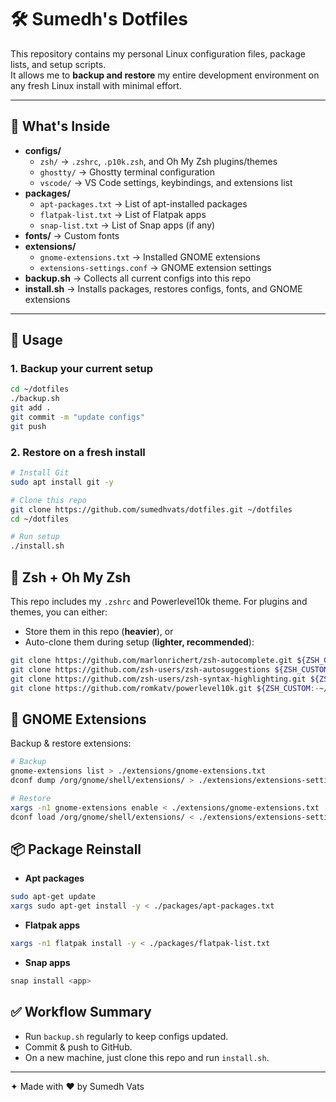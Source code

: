 # 🛠️ Sumedh's Dotfiles

This repository contains my personal Linux configuration files, package lists, and setup scripts.  
It allows me to **backup and restore** my entire development environment on any fresh Linux install with minimal effort.  

---

## 📂 What's Inside

- **configs/**
  - `zsh/` → `.zshrc`, `.p10k.zsh`, and Oh My Zsh plugins/themes
  - `ghostty/` → Ghostty terminal configuration
  - `vscode/` → VS Code settings, keybindings, and extensions list
- **packages/**
  - `apt-packages.txt` → List of apt-installed packages
  - `flatpak-list.txt` → List of Flatpak apps
  - `snap-list.txt` → List of Snap apps (if any)
- **fonts/** → Custom fonts
- **extensions/**
  - `gnome-extensions.txt` → Installed GNOME extensions
  - `extensions-settings.conf` → GNOME extension settings
- **backup.sh** → Collects all current configs into this repo
- **install.sh** → Installs packages, restores configs, fonts, and GNOME extensions

---

## 🚀 Usage

### 1. Backup your current setup
```bash
cd ~/dotfiles
./backup.sh
git add .
git commit -m "update configs"
git push
```

### 2. Restore on a fresh install

```bash
# Install Git
sudo apt install git -y

# Clone this repo
git clone https://github.com/sumedhvats/dotfiles.git ~/dotfiles
cd ~/dotfiles

# Run setup
./install.sh
```

## 🐚 Zsh + Oh My Zsh
This repo includes my `.zshrc` and Powerlevel10k theme. For plugins and themes, you can either:
* Store them in this repo (**heavier**), or
* Auto-clone them during setup (**lighter, recommended**):

```bash
git clone https://github.com/marlonrichert/zsh-autocomplete.git ${ZSH_CUSTOM:-~/.oh-my-zsh/custom}/plugins/zsh-autocomplete
git clone https://github.com/zsh-users/zsh-autosuggestions ${ZSH_CUSTOM:-~/.oh-my-zsh/custom}/plugins/zsh-autosuggestions
git clone https://github.com/zsh-users/zsh-syntax-highlighting.git ${ZSH_CUSTOM:-~/.oh-my-zsh/custom}/plugins/zsh-syntax-highlighting
git clone https://github.com/romkatv/powerlevel10k.git ${ZSH_CUSTOM:-~/.oh-my-zsh/custom}/themes/powerlevel10k
```

## 🧩 GNOME Extensions
Backup & restore extensions:

```bash
# Backup
gnome-extensions list > ./extensions/gnome-extensions.txt
dconf dump /org/gnome/shell/extensions/ > ./extensions/extensions-settings.conf

# Restore
xargs -n1 gnome-extensions enable < ./extensions/gnome-extensions.txt
dconf load /org/gnome/shell/extensions/ < ./extensions/extensions-settings.conf
```

## 📦 Package Reinstall
* **Apt packages**

```bash
sudo apt-get update
xargs sudo apt-get install -y < ./packages/apt-packages.txt
```

* **Flatpak apps**

```bash
xargs -n1 flatpak install -y < ./packages/flatpak-list.txt
```

* **Snap apps**

```bash
snap install <app>
```

## ✅ Workflow Summary
* Run `backup.sh` regularly to keep configs updated.
* Commit & push to GitHub.
* On a new machine, just clone this repo and run `install.sh`.

---

✦ Made with ❤️ by Sumedh Vats
